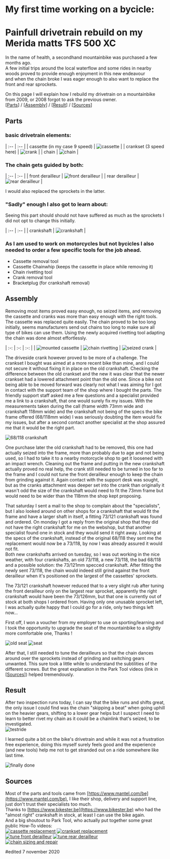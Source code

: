 # My first time working on a bycicle: 
# Painfull drivetrain rebuild on my Merida matts TFS 500 XC

In the name of health, a secondhand mountainbike was purchased a few months ago.  
A few initial trips around the local waterflow and some rides in nearby woods proved to provide enough enjoyment in this new endeavour  
and when the chain broke I was eager enough to also want to replace the front and rear sprockets. 

On this page I will explain how I rebuild my drivetrain on a mountainbike from 2009, or 2008 forgot to ask the previous owner.  
\[[Parts](#parts)\]  /  \[[Assembly](#assembly)\]  /  \[[Result](#result)\]  /  \[[Sources](#sources)\]  


## Parts

### basic drivetrain elements:

| :-- | :-- |
| cassette (in my case 9 speed) | ![cassette](drivetrain_rebuild/cassette.png) |
| crankset (3 speed here) | ![crank](drivetrain_rebuild/crank.png) |
| chain | ![chain](drivetrain_rebuild/chain.png) | 

  
### The chain gets guided by both:  

| :-- | :-- |
| front derailleur | ![front derailleur](drivetrain_rebuild/front_derailleur.png) |
| rear derailleur | ![rear derailleur](drivetrain_rebuild/rear_derailleur.png) |

I would also replaced the sprockets in the latter.
  

### "Sadly" enough I also got to learn about:  
Seeing this part should should not have suffered as much as the sprockets I did not opt to change this initially.  

| :-- | :-- |
| crankshaft | ![crankshaft](drivetrain_rebuild/crankshaft.png) |
  

### As I am used to work on motorcycles but not bycicles I also needed to order a few specific tools for the job ahead.  
- Cassette removal tool  
- Cassette Chainwhip (keeps the cassette in place while removing it)  
- Chain rivetting tool  
- Crank removal tool  
- Bracketplug (for crankshaft removal)  
  
  
## Assembly

Removing most items proved easy enough, no seized items, and removing the cassette and cranks was more than easy enough with the right tools. The cassette was replaced quite easily. The chain proved to be too long initially, seems manufacturers send out chains too long to make sure all type of bikes can use them. Using the newly acquired rivetting tool adapting the chain was done almost effortlessly.   

| :-: | :-: | :-: |
| ![mounted cassette](drivetrain_rebuild/mounted_cassette.jpg) | ![chain rivetting](drivetrain_rebuild/chain_rivetting.jpg) | ![seized crank](drivetrain_rebuild/seized_crank.jpg) |

The driveside crank however proved to be more of a challenge. The crankset I bought was aimed at a more recent bike than mine, and I could not secure it without fixing it in place on the old crankshaft. Checking the difference between the old crankset and the new it was clear that the newer crankset had a lowered attachment point than the old one. Since a bike not being able to be moved forward was clearly not what I was aiming for I got in contact with the support team of the shop where I bought the parts. The friendly support staff asked me a few questions and a specialist provided me a link to a crankshaft, that one would surely fix my issues. With the measurements taken during the call (frame width 73mm wide and crankshaft 118mm wide) and the crankshaft not being of the specs the bike frame offered (68/118mm wide) I was seriously doubting the item would fix my issues, but after a second contact another specialist at the shop assured me that it would be the right part.  

![68/118 crankshaft](drivetrain_rebuild/68_118_crankshaft.jpg)
  
One purchase later the old crankshaft had to be removed, this one had actually seized into the frame, more than probably due to age and not being used, so I had to take it to a nearby motorcycle shop to get it loosened with an impact wrench. Cleaning out the frame and putting in the new crankshaft actually proved no real help, the crank still needed to be turned in too far to the frame and I could not tune the front derailleur enough to keep the chain from grinding against it. Again contact with the support desk was sought, but as the cranks attachment was deeper set into the crank than originally it wasn't odd the size of the crankshaft would need to fit the 73mm frame but would need to be wider than the 118mm the shop kept proposing.  
  
That saturday I sent a mail to the shop to complain about the "specialists", but I also looked around on other shops for a crankshaft that would fit the frame and have a larger shaft in itself, a fitting 73/121 crankshaft was found and ordered. On monday I got a reply from the original shop that they did not have the right crankshaft for me on the webshop, but that another specialist found one in stock and they would send it right away. Looking at the specs of the crankshaft, instead of the original 68/118 they sent me the replacement would now be a 73/118, by now I was already assured it would not fit.  
Both new crankshafts arrived on tuesday, so I was out working in the nice weather, with four crankshafts, an old 73/118, a new 73/118, the bad 68/118 and a possible solution: the 73/121mm specced crankshaft. After fitting the newly sent 73/118, the chain would indeed still grind against the front derailleur when it's positioned on the largest of the cassettes' sprockets.


The 73/121 crankshaft however reduced that to a very slight rub after tuning the front derailleur only on the largest rear sprocket, apparently the right crankshaft would have been the 73/126mm, but that one is currently out of stock at both shops I ordered from. Having only one unusable sprocket left, I was actually quite happy that I could go for a ride, only two things left now...   

First off, I won a voucher from my employer to use on sporting/learning and I took the opportunity to upgrade the seat of the mountainbike to a slightly more comfortable one, Thanks !

![old seat](drivetrain_rebuild/old_seat.jpg) ![seat](drivetrain_rebuild/seat.jpg) 

After that, I still needed to tune the derailleurs so that the chain dances around over the sprockets instead of grinding and switching gears unwanted. This sure took a little while to understand the subtilities of the different screws. But the great explanation in the Park Tool videos (link in \[[Sources](#sources)\]) helped tremendously.


## Result

After two inspection runs today, I can say that the bike runs and shifts great, the only issue I could find was the chain "skipping a beat" when going uphill on the heavier gears, shifting to a lower gear helps but I suspect I need to learn to better rivet my chain as it could be a chainlink that's seized, to be investigated.  
![testride](drivetrain_rebuild/testride.jpg)


I learned quite a bit on the bike's drivetrain and while it was not a frustration free experience, doing this myself surely feels good and the experience (and new tools) help me not to get stranded out on a ride somewhere like last time.  
  
![finally done](drivetrain_rebuild/finally.jpg)
  

## Sources

Most of the parts and tools came from [https://www.mantel.com/be](https://www.mantel.com/be), I like their shop, delivery and support line, just don't trust their specialists too much.  
Thanks to [https://www.bikester.be](https://www.bikester.be) who had the "almost right" crankshaft in stock, at least I can use the bike again.  
And a big shoutout to Park Tool, who actually put together some great public How-To videos:  
[![cassette replacement](https://img.youtube.com/vi/9KAaP7pbFV0/0.jpg)](https://www.youtube.com/watch?v=9KAaP7pbFV0) [![crankset replacement](https://img.youtube.com/vi/cPQyQnNdews/0.jpg)](https://www.youtube.com/watch?v=cPQyQnNdews)  
[![tune front derailleur](https://img.youtube.com/vi/ZNG7g83lI-s/0.jpg)](https://www.youtube.com/watch?v=ZNG7g83lI-s)  [![tune rear derailleur](https://img.youtube.com/vi/UkZxPIZ1ngY/0.jpg)](https://www.youtube.com/watch?v=UkZxPIZ1ngY)  
[![chain sizing and repair](https://img.youtube.com/vi/O0YibMDWBAw/0.jpg)](https://www.youtube.com/watch?v=O0YibMDWBAw)  

#edited 7 november 2020
